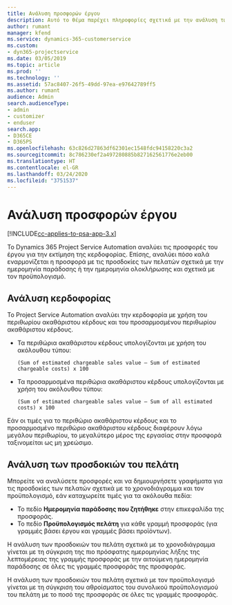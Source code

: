 ```yaml
---
title: Ανάλυση προσφορών έργου
description: Αυτό το θέμα παρέχει πληροφορίες σχετικά με την ανάλυση των προσφορών έργου.
author: rumant
manager: kfend
ms.service: dynamics-365-customerservice
ms.custom:
- dyn365-projectservice
ms.date: 03/05/2019
ms.topic: article
ms.prod: ''
ms.technology: ''
ms.assetid: 57ac8407-26f5-49dd-97ea-e97642789ff5
ms.author: rumant
audience: Admin
search.audienceType:
- admin
- customizer
- enduser
search.app:
- D365CE
- D365PS
ms.openlocfilehash: 63c826d27863df62301ec1548fdc94158220c3a2
ms.sourcegitcommit: 8c786230ef2a497280885b827162561776e2eb00
ms.translationtype: HT
ms.contentlocale: el-GR
ms.lasthandoff: 03/24/2020
ms.locfileid: "3751537"
---
```

# <a name="analysis-of-project-quotes"></a>Ανάλυση προσφορών έργου

[!INCLUDE[cc-applies-to-psa-app-3.x](../includes/cc-applies-to-psa-app-3x.md)]

Το Dynamics 365 Project Service Automation αναλύει τις προσφορές του έργου για την εκτίμηση της κερδοφορίας. Επίσης, αναλύει πόσο καλά εναρμονίζεται η προσφορά με τις προσδοκίες των πελατών σχετικά με την ημερομηνία παράδοσης ή την ημερομηνία ολοκλήρωσης και σχετικά με τον προϋπολογισμό.

## <a name="profitability-analysis"></a>Ανάλυση κερδοφορίας

Το Project Service Automation αναλύει την κερδοφορία με χρήση του περιθωρίου ακαθάριστου κέρδους και του προσαρμοσμένου περιθωρίου ακαθάριστου κέρδους.

- Τα περιθώρια ακαθάριστου κέρδους υπολογίζονται με χρήση του ακόλουθου τύπου:

  `
    (Sum of estimated chargeable sales value – Sum of estimated chargeable costs) x 100
  `
- Τα προσαρμοσμένα περιθώρια ακαθάριστου κέρδους υπολογίζονται με χρήση του ακόλουθου τύπου:

  `
    (Sum of estimated chargeable sales value – Sum of all estimated costs) x 100
  `

Εάν οι τιμές για το περιθώριο ακαθάριστου κέρδους και το προσαρμοσμένο περιθώριο ακαθάριστου κέρδους διαφέρουν λόγω μεγάλου περιθωρίου, το μεγαλύτερο μέρος της εργασίας στην προσφορά ταξινομείται ως μη χρεώσιμο.

## <a name="analysis-of-customer-expectations"></a>Ανάλυση των προσδοκιών του πελάτη

Μπορείτε να αναλύσετε προσφορές και να δημιουργήσετε γραφήματα για τις προσδοκίες των πελατών σχετικά με το χρονοδιάγραμμα και τον προϋπολογισμό, εάν καταχωρείτε τιμές για τα ακόλουθα πεδία:

- Το πεδίο **Ημερομηνία παράδοσης που ζητήθηκε** στην επικεφαλίδα της προσφοράς.
- Το πεδίο **Προϋπολογισμός πελάτη** για κάθε γραμμή προσφοράς (για γραμμές βάσει έργου και γραμμές βάσει προϊόντων).

Η ανάλυση των προσδοκιών του πελάτη σχετικά με το χρονοδιάγραμμα γίνεται με τη σύγκριση της πιο πρόσφατης ημερομηνίας λήξης της λεπτομέρειας της γραμμής προσφοράς με την αιτούμενη ημερομηνία παράδοσης σε όλες τις γραμμές προσφοράς της προσφοράς.

Η ανάλυση των προσδοκιών του πελάτη σχετικά με τον προϋπολογισμό γίνεται με τη σύγκριση του αθροίσματος του συνολικού προϋπολογισμού του πελάτη με το ποσό της προσφοράς σε όλες τις γραμμές προσφοράς.
